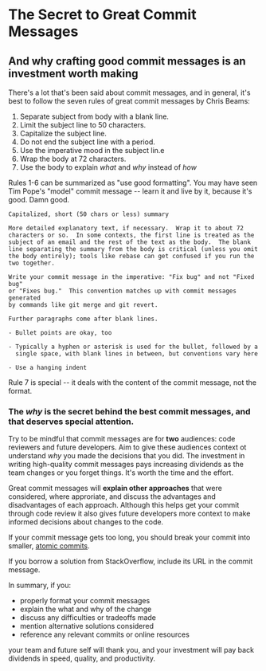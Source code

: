 # The Secret to Great Commit Messages
## And why crafting good commit messages is an investment worth making

There's a lot that's been said about commit messages, and in general, it's best to follow the seven rules of great commit messages by Chris Beams:

1. Separate subject from body with a blank line.
2. Limit the subject line to 50 characters.
3. Capitalize the subject line.
4. Do not end the subject line with a period.
5. Use the imperative mood in the subject lin.e
4. Wrap the body at 72 characters.
1. Use the body to explain *what* and *why* instead of *how*

Rules 1-6 can be summarized as "use good formatting". You may have seen Tim Pope's "model" commit message -- learn it and live by it, because it's good. Damn good.

    Capitalized, short (50 chars or less) summary

    More detailed explanatory text, if necessary.  Wrap it to about 72
    characters or so.  In some contexts, the first line is treated as the
    subject of an email and the rest of the text as the body.  The blank
    line separating the summary from the body is critical (unless you omit
    the body entirely); tools like rebase can get confused if you run the
    two together.

    Write your commit message in the imperative: "Fix bug" and not "Fixed bug"
    or "Fixes bug."  This convention matches up with commit messages generated
    by commands like git merge and git revert.

    Further paragraphs come after blank lines.

    - Bullet points are okay, too

    - Typically a hyphen or asterisk is used for the bullet, followed by a
      single space, with blank lines in between, but conventions vary here

    - Use a hanging indent

Rule 7 is special -- it deals with the content of the commit message, not the format.

### The *why* is the secret behind the best commit messages, and that deserves special attention.

Try to be mindful that commit messages are for **two** audiences: code reviewers and future developers. Aim to give these audiences context ot understand *why* you made the decisions that you did. The investment in writing high-quality commit messages pays increasing dividends as the team changes or you forget things. It's worth the time and the effort.

Great commit messages will **explain other approaches** that were considered, where approriate, and discuss the advantages and disadvantages of each approach. Although this helps get your commit through code review it also gives future developers more context to make informed decisions about changes to the code.

If your commit message gets too long, you should break your commit into smaller, [atomic commits](http://en.wikipedia.org/wiki/Atomic_commit).

If you borrow a solution from StackOverflow, include its URL in the commit message.

In summary, if you:

* properly format your commit messages
* explain the what and why of the change
* discuss any difficulties or tradeoffs made
* mention alternative solutions considered
* reference any relevant commits or online resources

your team and future self will thank you, and your investment will pay back dividends in speed, quality, and productivity.
